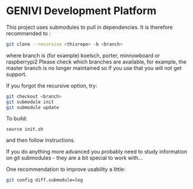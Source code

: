 # GENIVI Development Platform

This project uses submodules to pull in dependencies. 
It is therefore recommended to :

```bash
git clone --recursive <thisrepo> -b <branch>
```
where branch is (for example) koelsch, porter, minnowboard or raspberrypi2
Please check which branches are available, for example, the master branch is no longer maintained so if you use that you will not get support.

If you forgot the recursive option, try:
```bash
git checkout <branch>
git submodule init
git submodule update
```

To build:
```
source init.sh
```
and then follow instructions.

If you do anything more advanced you probably need to study
information on git submodules - they are a bit special to
work with...

One recommendation to improve usability a little: 
```bash
git config diff.submodule=log
```
